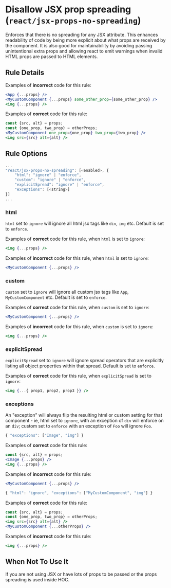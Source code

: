 # Disallow JSX prop spreading (`react/jsx-props-no-spreading`)

<!-- end auto-generated rule header -->

Enforces that there is no spreading for any JSX attribute. This enhances readability of code by being more explicit about what props are received by the component. It is also good for maintainability by avoiding passing unintentional extra props and allowing react to emit warnings when invalid HTML props are passed to HTML elements.

## Rule Details

Examples of **incorrect** code for this rule:

```jsx
<App {...props} />
<MyCustomComponent {...props} some_other_prop={some_other_prop} />
<img {...props} />
```

Examples of **correct** code for this rule:

```jsx
const {src, alt} = props;
const {one_prop, two_prop} = otherProps;
<MyCustomComponent one_prop={one_prop} two_prop={two_prop} />
<img src={src} alt={alt} />
```

## Rule Options

```js
...
"react/jsx-props-no-spreading": [<enabled>, {
    "html": "ignore" | "enforce",
    "custom": "ignore" | "enforce",
    "explicitSpread": "ignore" | "enforce",
    "exceptions": [<string>]
}]
...
```

### html

`html` set to `ignore` will ignore all html jsx tags like `div`, `img` etc. Default is set to `enforce`.

Examples of **correct** code for this rule, when `html` is set to `ignore`:

```jsx
<img {...props} />
```

Examples of **incorrect** code for this rule, when `html` is set to `ignore`:

```jsx
<MyCustomComponent {...props} />
```

### custom

`custom` set to `ignore` will ignore all custom jsx tags like `App`, `MyCustomComponent` etc. Default is set to `enforce`.

Examples of **correct** code for this rule, when `custom` is set to `ignore`:

```jsx
<MyCustomComponent {...props} />
```

Examples of **incorrect** code for this rule, when `custom` is set to `ignore`:

```jsx
<img {...props} />
```

### explicitSpread

`explicitSpread` set to `ignore` will ignore spread operators that are explicitly listing all object properties within that spread. Default is set to `enforce`.

Examples of **correct** code for this rule, when `explicitSpread` is set to `ignore`:

```jsx
<img {...{ prop1, prop2, prop3 }} />
```

### exceptions

An "exception" will always flip the resulting html or custom setting for that component - ie, html set to `ignore`, with an exception of `div` will enforce on an `div`; custom set to `enforce` with an exception of `Foo` will ignore `Foo`.

```js
{ "exceptions": ["Image", "img"] }
```

Examples of **correct** code for this rule:

```jsx
const {src, alt} = props;
<Image {...props} />
<img {...props} />
```

Examples of **incorrect** code for this rule:

```jsx
<MyCustomComponent {...props} />
```

```js
{ "html": "ignore", "exceptions": ["MyCustomComponent", "img"] }
```

Examples of **correct** code for this rule:

```jsx
const {src, alt} = props;
const {one_prop, two_prop} = otherProps;
<img src={src} alt={alt} />
<MyCustomComponent {...otherProps} />
```

Examples of **incorrect** code for this rule:

```jsx
<img {...props} />
```

## When Not To Use It

If you are not using JSX or have lots of props to be passed or the props spreading is used inside HOC.
